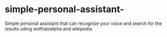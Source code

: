 # simple-personal-assistant-
Simple personal assistant that can recognize your voice and search for the results uding wolframalpha and wikipedia
